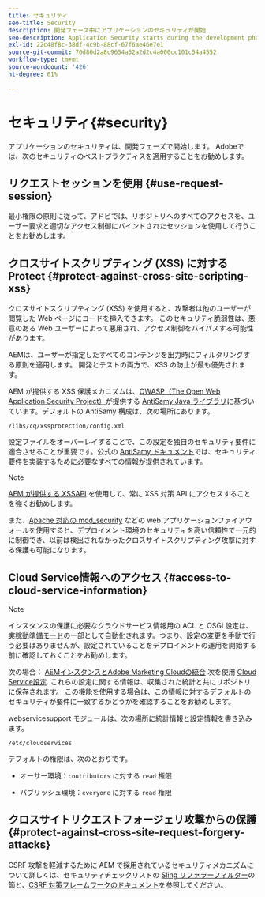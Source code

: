 ```yaml
---
title: セキュリティ
seo-title: Security
description: 開発フェーズ中にアプリケーションのセキュリティが開始
seo-description: Application Security starts during the development phase
exl-id: 22c48f8c-38df-4c9b-88cf-67f6ae46e7e1
source-git-commit: 70d86d2a8c9654a52a2d2c4a000cc101c54a4552
workflow-type: tm+mt
source-wordcount: '426'
ht-degree: 61%

---
```


# セキュリティ{#security}

アプリケーションのセキュリティは、開発フェーズで開始します。 Adobeでは、次のセキュリティのベストプラクティスを適用することをお勧めします。

## リクエストセッションを使用 {#use-request-session}

最小権限の原則に従って、アドビでは、リポジトリへのすべてのアクセスを、ユーザー要求と適切なアクセス制御にバインドされたセッションを使用して行うことをお勧めします。

## クロスサイトスクリプティング (XSS) に対するProtect {#protect-against-cross-site-scripting-xss}

クロスサイトスクリプティング (XSS) を使用すると、攻撃者は他のユーザーが閲覧した Web ページにコードを挿入できます。 このセキュリティ脆弱性は、悪意のある Web ユーザーによって悪用され、アクセス制御をバイパスする可能性があります。

AEMは、ユーザーが指定したすべてのコンテンツを出力時にフィルタリングする原則を適用します。 開発とテストの両方で、XSS の防止が最も優先されます。

AEM が提供する XSS 保護メカニズムは、[OWASP（The Open Web Application Security Project）](https://www.owasp.org/)が提供する [AntiSamy Java ライブラリ](https://www.owasp.org/index.php/Category:OWASP_AntiSamy_Project)に基づいています。デフォルトの AntiSamy 構成は、次の場所にあります。

`/libs/cq/xssprotection/config.xml`

設定ファイルをオーバーレイすることで、この設定を独自のセキュリティ要件に適合させることが重要です。公式の [AntiSamy ドキュメント](https://www.owasp.org/index.php/Category:OWASP_AntiSamy_Project)では、セキュリティ要件を実装するために必要なすべての情報が提供されています。

>[!NOTE]
>
>[AEM が提供する XSSAPI](https://helpx.adobe.com/experience-manager/6-4/sites/developing/using/reference-materials/javadoc/com/adobe/granite/xss/XSSAPI.html) を使用して、常に XSS 対策 API にアクセスすることを強くお勧めします。

また、[Apache 対応の mod_security](https://www.modsecurity.org) などの web アプリケーションファイアウォールを使用すると、デプロイメント環境のセキュリティを高い信頼性で一元的に制御でき、以前は検出されなかったクロスサイトスクリプティング攻撃に対する保護も可能になります。

## Cloud Service情報へのアクセス {#access-to-cloud-service-information}

>[!NOTE]
>
>インスタンスの保護に必要なクラウドサービス情報用の ACL と OSGi 設定は、[実稼動準備モード](/help/sites-administering/production-ready.md)の一部として自動化されます。つまり、設定の変更を手動で行う必要はありませんが、設定されていることをデプロイメントの運用を開始する前に確認しておくことをお勧めします。

次の場合： [AEMインスタンスとAdobe Marketing Cloudの統合](/help/sites-administering/marketing-cloud.md) 次を使用 [Cloud Service設定](/help/sites-developing/extending-cloud-config.md). これらの設定に関する情報は、収集された統計と共にリポジトリに保存されます。 この機能を使用する場合は、この情報に対するデフォルトのセキュリティが要件に一致するかどうかを確認することをお勧めします。

webservicesupport モジュールは、次の場所に統計情報と設定情報を書き込みます。

`/etc/cloudservices`

デフォルトの権限は、次のとおりです。

* オーサー環境：`contributors` に対する `read` 権限

* パブリッシュ環境：`everyone` に対する `read` 権限

## クロスサイトリクエストフォージェリ攻撃からの保護 {#protect-against-cross-site-request-forgery-attacks}

CSRF 攻撃を軽減するために AEM で採用されているセキュリティメカニズムについて詳しくは、セキュリティチェックリストの [Sling リファラーフィルター](/help/sites-administering/security-checklist.md#protect-against-cross-site-request-forgery)の節と、[CSRF 対策フレームワークのドキュメント](/help/sites-developing/csrf-protection.md)を参照してください。
